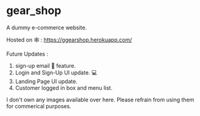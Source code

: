 # gear_shop

A dummy e-commerce website.

Hosted on 🕸️ : https://ggearshop.herokuapp.com/

Future Updates :
  1. sign-up email 📧 feature.
  2. Login and Sign-Up UI update. 💻
  3. Landing Page UI update.
  4. Customer logged in box and menu list.

I don't own any images available over here. Please refrain from using them for commerical purposes.
